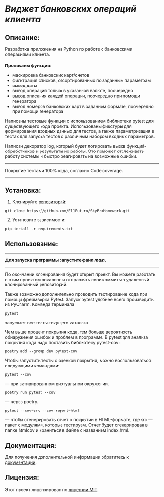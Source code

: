             
# ***Виджет банковских операций клиента***


## Описание:
Разработка приложения на Python по работе с банковскими операциями клиента.
####
**Прописаны функции:**
- маскировка банковских карт/счетов
- фильтрация списков, отсортированных по заданным параметрам
- вывод даты
- вывод операций только в указанной валюте, поочередно
- вывод описания каждой операции, поочередно при помощи генератора
- вывод номеров банковских карт в заданном формате, поочередно при помощи генератора

Написаны тестовые функции с использованием библиотеки pytest для существующего кода проекта.
Использованы фикстуры для формирования входных данных для тестов, а также параметризация в тестах для запуска 
тестов с различным набором входных параметров.

Написан декоратор log, который будет логировать вызов функций-обработчиков и результаты их работы. 
Это поможет отслеживать работу системы и быстро реагировать на возможные ошибки.

***
Покрытие тестами 100% кода, согласно Code coverage.
***
## Установка:

1. Клонируйте [репозиторий](https://github.com/El1Futuro/SkyProHomework.git):
~~~ 
git clone https://github.com/El1Futuro/SkyProHomework.git 
~~~
2. Установите зависимости:
```
pip install -r requirements.txt
```
## Использование:

****
**Для запуска программы запустите файл ***main***.**
****
По окончании клонирования будет открыт проект. Вы можете работать с этим проектом локально и отправлять свои коммиты 
в удаленный клонированный репозиторий.

Также возможно дополнительно проводить тестирование кода при помощи фреймворка Pytest.
Запуск pytest удобнее всего производить из PyCharm.
Команда терминала 
```
pytest
``` 
запускает все тесты текущего каталога. 

Чем выше процент покрытия кода, тем больше вероятность обнаружения ошибок и проблем в программе. 
В pytest для анализа покрытия кода надо поставить библиотеку 
pytest-cov:
```
poetry add --group dev pytest-cov
```
Чтобы запустить тесты с оценкой покрытия, можно воспользоваться следующими командами:
```
pytest --cov
```
 — при активированном виртуальном окружении.
```
poetry run pytest --cov
```
 — через poetry.
```
pytest --cov=src --cov-report=html
```
 — чтобы сгенерировать отчет о покрытии в HTML-формате, где 
src — пакет c модулями, которые тестируем. Отчет будет сгенерирован в папке 
htmlcov и храниться в файле с названием index.html.

## Документация:

Для получения дополнительной информации обратитесь к [документации](https://github.com/El1Futuro/SkyProHomework#/README.md).

## Лицензия:


Этот проект лицензирован по [лицензии MIT](LICENSE).


